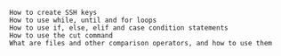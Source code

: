 

    How to create SSH keys
    How to use while, until and for loops
    How to use if, else, elif and case condition statements
    How to use the cut command
    What are files and other comparison operators, and how to use them

